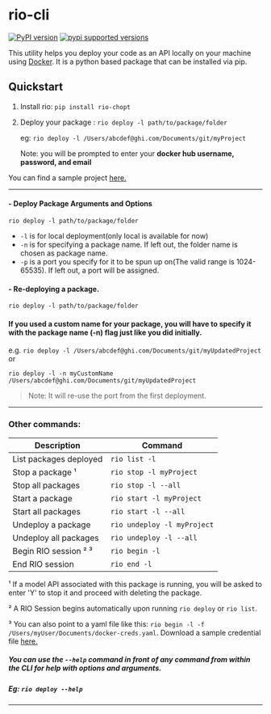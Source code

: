 # rio-cli
[![PyPI version](https://badge.fury.io/py/rio-chopt.svg)](https://badge.fury.io/py/rio-chopt)
[![pypi supported versions](https://img.shields.io/pypi/pyversions/rio-chopt.svg)](https://pypi.python.org/pypi/rio-chopt)

This utility helps you deploy your code as an API locally on your machine using [Docker](#https://www.docker.com/products/docker-desktop). It is a python based package that can be installed via pip.


## Quickstart

1. Install rio: `pip install rio-chopt`

2. Deploy your package : `rio deploy -l path/to/package/folder`

    eg: `rio deploy -l /Users/abcdef@ghi.com/Documents/git/myProject`

    Note: you will be prompted to enter your **docker hub username, password, and email**
    
You can find a sample project [here.](https://github.com/chainopt/rio-cli/tree/main/samples/myProject)

----

#### - Deploy Package Arguments and Options

`rio deploy -l path/to/package/folder`


* `-l` is for local deployment(only local is available for now) 
* `-n` is for specifying a package name. If left out, the folder name is chosen as package name. 
* `-p` is a port you specify for it to be spun up on(The valid range is 1024-65535). If left out, a port will be assigned. 

#### - Re-deploying a package.
`rio deploy -l path/to/package/folder`

#### If you used a custom name for your package, you will have to specify it with the package name (-n) flag just like you did initially.



e.g. `rio deploy -l /Users/abcdef@ghi.com/Documents/git/myUpdatedProject`
or

`rio deploy -l -n myCustomName /Users/abcdef@ghi.com/Documents/git/myUpdatedProject`

>Note: It will re-use the port from the first deployment.
---
### Other commands:

| Description           | Command                    |
| --------------------- |----------------------------|
| List packages deployed| `rio list -l`              |
| Stop a package ¹      | `rio stop -l myProject`    |
| Stop all packages     | `rio stop -l --all`        |
| Start a package       | `rio start -l myProject`   |
| Start all packages    | `rio start -l --all`       |
| Undeploy a package    | `rio undeploy -l myProject`|
| Undeploy all packages | `rio undeploy -l --all`    |
| Begin RIO session ² ³ | `rio begin -l`             |
| End RIO session       | `rio end -l`               |



¹ If a model API associated with this package is running, you will be asked to enter 'Y' to stop it and proceed with deleting the package.



² A RIO Session begins automatically upon running `rio deploy` or `rio list`.

³ You can also point to a yaml file like this:
`rio begin -l -f /Users/myUser/Documents/docker-creds.yaml`. Download a sample credential file [here.](https://github.com/chainopt/rio-cli/tree/main/samples/credentials.yaml)

##### You can use the `--help` command in front of any command from within the CLI for help with options and arguments. 
##### Eg: `rio deploy --help`
----